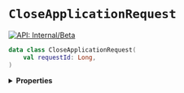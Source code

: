 # `CloseApplicationRequest`


[![API: Internal/Beta](https://img.shields.io/static/v1?label=API&message=Internal/Beta&color=red&style=flat-square)](/docs/developer-guide/core/api-conventions.md)



```kotlin
data class CloseApplicationRequest(
    val requestId: Long,
)
```

<details>
<summary>
<b>Properties</b>
</summary>

<details>
<summary>
<code>requestId</code>: <code><code><a href='https://kotlinlang.org/api/latest/jvm/stdlib/kotlin/-long/'>Long</a></code></code>
</summary>





</details>



</details>


